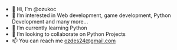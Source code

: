 - 👋 Hi, I’m @ozukoc
- 👀 I’m interested in Web development, game development, Python Development and many more...
- 🌱 I’m currently learning Python
- 💞️ I’m looking to collaborate on Python Projects
- 📫 You can reach me ozdes24@gmail.com

<!---
ozukoc/ozukoc is a ✨ special ✨ repository because its `README.md` (this file) appears on your GitHub profile.
You can click the Preview link to take a look at your changes.
--->
